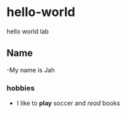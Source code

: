 # hello-world
hello world lab
## Name
-My name is Jah
### hobbies
- I like to **play** soccer and *read* books

